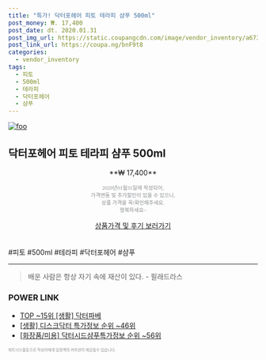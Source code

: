 ```yaml
--- 
title: "특가! 닥터포헤어 피토 테라피 샴푸 500ml" 
post_money: ₩. 17,400 
post_date: dt. 2020.01.31 
post_img_url: https://static.coupangcdn.com/image/vendor_inventory/a673/28667e1d0180d4aac6aa2549301e877aff6d6c6007f31713e6014bb04d06.jpg 
post_link_url: https://coupa.ng/bnF9t8 
categories: 
  - vendor_inventory 
tags: 
  - 피토 
  - 500ml 
  - 테라피 
  - 닥터포헤어 
  - 샴푸 
--- 
```

[![foo](https://static.coupangcdn.com/image/vendor_inventory/a673/28667e1d0180d4aac6aa2549301e877aff6d6c6007f31713e6014bb04d06.jpg)](https://coupa.ng/bnF9t8) 

## 닥터포헤어 피토 테라피 샴푸 500ml 
<p style="text-align: center;">**₩ 17,400**</p> 
<p style="text-align: center;"><span style="color: #898c8f; font-family: Georgia,Times,serif; font-size: 0.75em;">2020년01월31일에 작성되어, <br>가격변동 및 추가할인이 있을 수 있으니,<br> 상품 가격을 꼭!확인해주세요.<br>행복하세요~</span> 
</p>	 
<div markdown="0" style="text-align: center;"><a href="https://coupa.ng/bnF9t8" class="btn btn--success">상품가격 및 후기 보러가기</a></div> 
<br><br> 
  #피토 #500ml #테라피 #닥터포헤어 #샴푸 
<hr> 

> 배운 사람은 항상 자기 속에 재산이 있다. - 필래드라스 


### POWER LINK

* <a href="https://blog.naver.com/an0733/221786197526" target="_blank"> TOP ~15위 [생활] 닥터파베</a>
* <a href="https://blog.naver.com/sakai111/221781648893" target="_blank"> [생활] 디스크닥터 특가정보 순위 ~46위</a>
* <a href="https://blog.naver.com/sakai111/221773805121" target="_blank"> [화장품/미용] 닥터시드샴푸특가정보 순위 ~56위</a>

<span style="color: #898c8f; font-family: Georgia,Times,serif; font-size: 0.55em;">파트너스활동으로 작성자에게 일정액의 커미션이 제공될수 있습니다.</span> 
